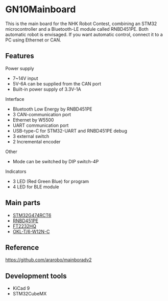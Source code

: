# GN10Mainboard

This is the main board for the NHK Robot Contest, combining an STM32 microcontroller and a Bluetooth-LE module called RNBD451PE.
Both automatic robot is envisaged.
If you want automatic control, connect it to a PC using Ethernet or CAN.

## Features

Power supply
- 7~14V input
- 5V-6A can be supplied from the CAN port
- Built-in power supply of 3.3V-1A

Interface
- Bluetooth Low Energy by RNBD451PE
- 3 CAN-communication port
- Ethernet by W5500
- UART communication port
- USB-type-C for STM32-UART and RNBD451PE debug
- 3 external switch
- 2 Incremental encoder

Other
- Mode can be switched by DIP switch-4P

Indicators
- 3 LED (Red Green Blue) for program
- 4 LED for BLE module

## Main parts

- [STM32G474RCT6](https://www.stmcu.jp/stm32/stm32g4/stm32g4x4/66801/)
- [RNBD451PE](https://www.microchip.com/en-us/product/rnbd451pe)
- [FT2232HQ](https://ftdichip.com/products/ft2232hq/)
- [OKL-T/6-W12N-C](https://www.murata.com/ja-jp/products/productdetail?partno=OKL-T%2F6-W12N-C)

## Reference

https://github.com/ararobo/mainboradv2

## Development tools

- KiCad 9
- STM32CubeMX

